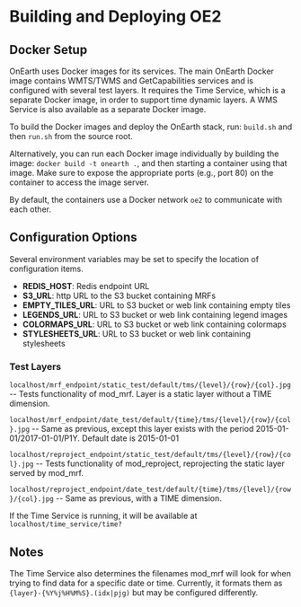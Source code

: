 # Building and Deploying OE2

## Docker Setup

OnEarth uses Docker images for its services. The main OnEarth Docker image
contains WMTS/TWMS and GetCapabilities services and is configured with several
test layers. It requires the Time Service, which is a separate Docker image,
in order to support time dynamic layers. A WMS Service is also available as a
separate Docker image.

To build the Docker images and deploy the OnEarth stack, run:
`build.sh` and then `run.sh` from the source root.

Alternatively, you can run each Docker image individually by building the
image: `docker build -t onearth .`, and then starting a container using 
that image. Make sure to expose the appropriate ports (e.g., port 80) on the 
container to access the image server.

By default, the containers use a Docker network `oe2` to communicate with each other.

## Configuration Options

Several environment variables may be set to specify the location of configuration items.

* **REDIS_HOST**: Redis endpoint URL
* **S3_URL**: http URL to the S3 bucket containing MRFs
* **EMPTY_TILES_URL**: URL to S3 bucket or web link containing empty tiles
* **LEGENDS_URL**: URL to S3 bucket or web link containing legend images
* **COLORMAPS_URL**: URL to S3 bucket or web link containing colormaps
* **STYLESHEETS_URL**: URL to S3 bucket or web link containing stylesheets

### Test Layers

`localhost/mrf_endpoint/static_test/default/tms/{level}/{row}/{col}.jpg` --
Tests functionality of mod_mrf. Layer is a static layer without a TIME
dimension.

`localhost/mrf_endpoint/date_test/default/{time}/tms/{level}/{row}/{col}.jpg` --
Same as previous, except this layer exists with the period
2015-01-01/2017-01-01/P1Y. Default date is 2015-01-01

`localhost/reproject_endpoint/static_test/default/tms/{level}/{row}/{col}.jpg`
-- Tests functionality of mod_reproject, reprojecting the static layer served by
mod_mrf.

`localhost/reproject_endpoint/date_test/default/{time}/tms/{level}/{row}/{col}.jpg`
-- Same as previous, with a TIME dimension.

If the Time Service is running, it will be available at `localhost/time_service/time?`

## Notes

The Time Service also determines the filenames mod_mrf will look for
when trying to find data for a specific date or time. Currently, it formats them as
`{layer}-{%Y%j%H%M%S}.(idx|pjg)` but may be configured differently.
